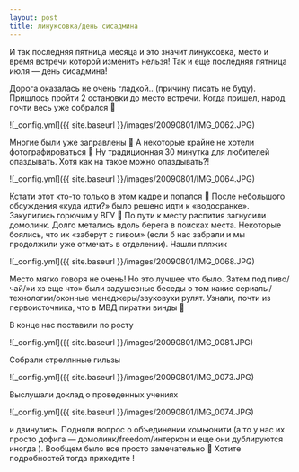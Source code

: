 ```yaml
---
layout: post
title: линуксовка/день сисадмина
---
```


И так последняя пятница месяца и это значит линуксовка, место и время встречи которой изменить нельзя! Так и еще последняя пятница июля — день сисадмина!

Дорога оказалась не очень гладкой.. (причину писать не буду). Пришлось пройти 2 остановки до место встречи. Когда пришел, народ почти весь уже собрался 🙂

![_config.yml]({{ site.baseurl }}/images/20090801/IMG_0062.JPG)

Многие были уже заправлены 🙂 А некоторые крайне не хотели фотографироваться 🙁 Ну традиционная 30 минутка для любителей опаздывать. Хотя как на такое можно опаздывать?!

![_config.yml]({{ site.baseurl }}/images/20090801/IMG_0064.JPG)

Кстати этот кто-то только в этом кадре и попался 🙂 После небольшого обсуждения «куда идти?» было решено идти к «водосранке». 
Закупились горючим у ВГУ 🙂 По пути к месту распития загнусили домолинк.
Долго метались вдоль берега в поисках места. Некоторые боялись, что их «заберут с пивом» (если б нас забрали и мы продолжили уже отмечать в отделении). Нашли пляжик

![_config.yml]({{ site.baseurl }}/images/20090801/IMG_0068.JPG)

Место мягко говоря не очень! Но это лучшее что было. Затем под пиво/чай/»и хз еще что» были задушевные беседы о том какие сериалы/технологии/оконные менеджеры/звуковухи рулят. Узнали, почти из первоисточника, что в МВД пиратки винды 🙂

В конце нас поставили по росту

![_config.yml]({{ site.baseurl }}/images/20090801/IMG_0081.JPG)

Собрали стрелянные гильзы

![_config.yml]({{ site.baseurl }}/images/20090801/IMG_0073.JPG)

Выслушали доклад о проведенных учениях

![_config.yml]({{ site.baseurl }}/images/20090801/IMG_0074.JPG)

и двинулись. Подняли вопрос о объединении комьюнити (а то у нас их просто дофига — домолинк/freedom/интеркон и еще они дублируются иногда ).
Вообщем было все просто замечательно 🙂 Хотите подробностей тогда приходите !